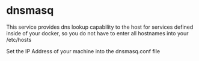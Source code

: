 # dnsmasq
This service provides dns lookup capability to the host for services defined inside of your docker, so you do not have to enter all hostnames into your /etc/hosts

Set the IP Address of your machine into the dnsmasq.conf file
